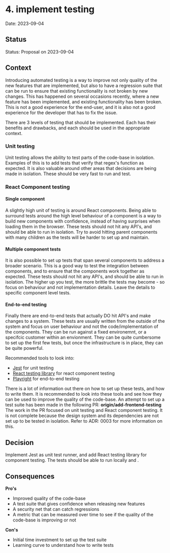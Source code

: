 # 4. implement testing

Date: 2023-09-04

## Status

Status: Proposal on 2023-09-04


## Context

Introducing automated testing is a way to improve not only quality of the new features that are implemented, but also to have a regression suite that can be run to ensure that existing functionality is not broken by new changes.
This has happened on several occasions recently, where a new feature has been implemented, and existing functionality has been broken. This is not a good experience for the end-user, and it is also not a good experience for the developer that has to fix the issue.

There are 3 levels of testing that should be implemented. Each has their benefits and drawbacks, and each should be used in the appropriate context.

### Unit testing
Unit testing allows the ability to test parts of the code-base in isolation. Examples of this is to add tests that verify that regex's function as expected. It is also valuable around other areas that decisions are being made in isolation. These should be very fast to run and test.

### React Component testing

#### Single component
A slightly high unit of testing is around React components. Being able to surround tests around the high level behaviour of a component is a way to build new components with confidence, instead of having surprises when loading them in the browser. These tests should not hit any API's, and should be able to run in isolation. Try to avoid hitting parent components with many children as the tests will be harder to set up and maintain.

#### Multiple component tests
It is also possible to set up tests that span several components to address a broader scenario. This is a good way to test the integration between components, and to ensure that the components work together as expected. These tests should not hit any API's, and should be able to run in isolation. The higher up you test, the more brittle the tests may become - so focus on behaviour and not implementation details. Leave the details to specific component level tests.

#### End-to-end testing
Finally there are end-to-end tests that actually DO hit API's and make changes to a system. These tests are usually written from the outside of the system and focus on user behaviour and not the code/implementation of the components. They can be run against a fixed environemnt, or a specifcic customer within an envionment. They can be quite cumbersome to set up the first few tests, but once the infrastructure is in place, they can be quite powerful.

Recommended tools to look into:
- [Jest](https://jestjs.io/) for unit testing
- [React testing library](https://testing-library.com/) for react component testing
- [Playright](https://playwright.dev/) for end-to-end testing

There is a lot of information out there on how to set up these tests, and how to write them. It is recommended to look into these tools and see how they can be used to improve the quality of the code-base.
An attempt to set up a test suite has been made in the following PR: **origin/add-frontend-testing**
The work in the PR focused on unit testing and React component testing. It is not complete because the design system and its dependencies are not set up to be tested in isolation. Refer to ADR: 0003 for more information on this.

## Decision

Implement Jest as unit test runner, and add React testing library for component testing. The tests should be able to run locally and .

## Consequences

**Pro's**
- Improved quality of the code-base
- A test suite that gives confidence when releasing new features
- A security net that can catch regressions
- A metric that can be measured over time to see if the quality of the code-base is improving or not

**Con's**
- Initial time investment to set up the test suite
- Learning curve to understand how to write tests
